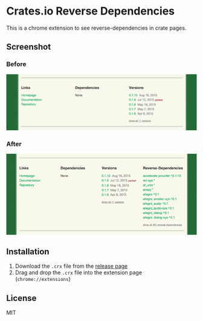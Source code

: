 Crates.io Reverse Dependencies
==============================

This is a chrome extension to see reverse-dependencies in crate pages.


Screenshot
----------

### Before

![before](images/before.png "before")

### After

![after](images/after.png "after")


Installation
------------

1. Download the `.crx` file from the [release page](https://github.com/amutake/crates.io-reverse-dependencies/releases)
2. Drag and drop the `.crx` file into the extension page (`chrome://extensions`)


License
-------

MIT
